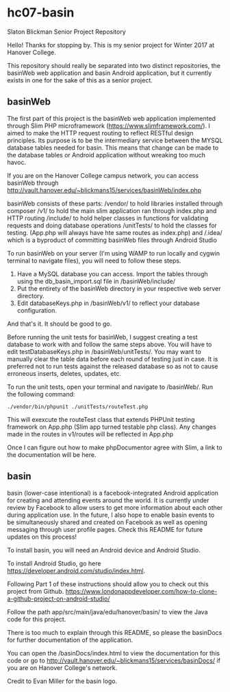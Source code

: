 # hc07-basin
Slaton Blickman Senior Project Repository

Hello! Thanks for stopping by. This is my senior project for Winter 2017 at Hanover College.

This repository should really be separated into two distinct repositories, the basinWeb web application and basin Android application, but it currently exists in one for the sake of this as a senior project.

## basinWeb

The first part of this project is the basinWeb web application implemented through Slim PHP microframework (https://www.slimframework.com/). I aimed to make the HTTP request routing to reflect RESTful design principles.
Its purpose is to be the intermediary service between the MYSQL database tables needed for basin. This means that change can be made to the database tables or Android application without wreaking too much havoc.

If you are on the Hanover College campus network, you can access basinWeb through http://vault.hanover.edu/~blickmans15/services/basinWeb/index.php

basinWeb consists of these parts:
/vendor/ to hold libraries installed through composer
/v1/ to hold the main slim application ran through index.php and HTTP routing
/include/ to hold helper classes in functions for validating requests and doing database operations
/unitTests/ to hold the classes for testing. (App.php will always have hte same routes as index.php)
and /.idea/ which is a byproduct of committing basinWeb files through Android Studio

To run basinWeb on your server (I'm using WAMP to run locally and cygwin terminal to navigate files), you will need to follow these steps.

1. Have a MySQL database you can access. Import the tables through using the db_basin_import.sql file in /basinWeb/include/
2. Put the entirety of the basinWeb directory in your respective web server directory. 
2. Edit databaseKeys.php in /basinWeb/v1/ to reflect your database configuration.

And that's it. It should be good to go. 

Before running the unit tests for basinWeb, I suggest creating a test database to work with and follow the same steps above. You will have to edit testDatabaseKeys.php in /basinWeb/unitTests/. You may want to manually clear the table data before each round of testing just in case.  It is preferred not to run tests against the released database so as not to cause erroneous inserts, deletes, updates, etc.

To run the unit tests, open your terminal and navigate to /basinWeb/.
Run the following command:
```
./vendor/bin/phpunit ./unitTests/routeTest.php
```

This will exexcute the routeTest class that extends PHPUnit testing framework on App.php (Slim app turned testable php class). Any changes made in the routes in v1/routes will be reflected in App.php

Once I can figure out how to make phpDocumentor agree with Slim, a link to the documentation will be here.


## basin 

basin (lower-case intentional) is a facebook-integrated Android application for creating and attending events around the world. It is currently under review by Facebook to allow users to get more information about each other during application use. In the future, I also hope to enable basin events to be simultaneously shared and created on Facebook as well as opening messaging through user profile pages. Check this README for future updates on this process!

To install basin, you will need an Android device and Android Studio.

To install Android Studio, go here https://developer.android.com/studio/index.html.

Following Part 1 of these instructions should allow you to check out this project from Github. https://www.londonappdeveloper.com/how-to-clone-a-github-project-on-android-studio/

Follow the path app/src/main/java/edu/hanover/basin/ to view the Java code for this project. 

There is too much to explain through this README, so please the basinDocs for further documentation of the application.

You can open the /basinDocs/index.html to view the documentation for this code or go to http://vault.hanover.edu/~blickmans15/services/basinDocs/ if you are on Hanover College's network.



Credit to Evan Miller for the basin logo.





